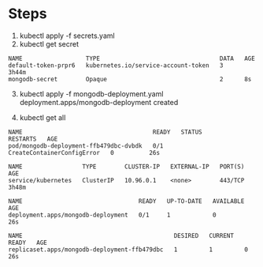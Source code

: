 # Steps
1. kubectl apply -f secrets.yaml
2. kubectl get secret
```
NAME                  TYPE                                  DATA   AGE
default-token-prpr6   kubernetes.io/service-account-token   3      3h44m
mongodb-secret        Opaque                                2      8s
```

3. kubectl apply -f mongodb-deployment.yaml
deployment.apps/mongodb-deployment created

4. kubectl get all
```
NAME                                     READY   STATUS                       RESTARTS   AGE
pod/mongodb-deployment-ffb479dbc-dvbdk   0/1     CreateContainerConfigError   0          26s

NAME                 TYPE        CLUSTER-IP   EXTERNAL-IP   PORT(S)   AGE
service/kubernetes   ClusterIP   10.96.0.1    <none>        443/TCP   3h48m

NAME                                 READY   UP-TO-DATE   AVAILABLE   AGE
deployment.apps/mongodb-deployment   0/1     1            0           26s

NAME                                           DESIRED   CURRENT   READY   AGE
replicaset.apps/mongodb-deployment-ffb479dbc   1         1         0       26s
```
